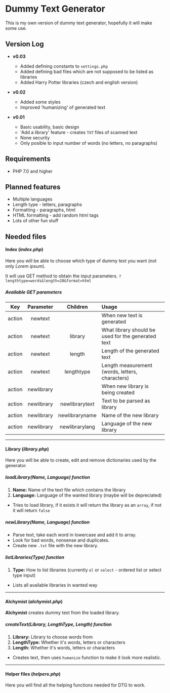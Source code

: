 # Dummy Text Generator

This is my own version of dummy text generator, hopefully it will make some use.

## Version Log

* **v0.03**

    * Added defining constants to `settings.php`
    * Added defining bad files which are not supposed to be listed as libraries
    * Added Harry Potter libraries (czech and english version)

* **v0.02**

    * Added some styles
    * Improved 'humanizing' of generated text

* **v0.01**

    * Basic usability, basic design
    * 'Add a library' feature - creates `TXT` files of scanned text
    * None security
    * Only posible to input number of words (no letters, no paragraphs)

## Requirements

* PHP 7.0 and higher

## Planned features

* Multiple languages
* Length type - letters, paragraphs
* Formatting - paragraphs, html
* HTML formatting - add random html tags
* Lots of other fun stuff

## Needed files

#### Index (_index.php_)

Here you will be able to choose which type of dummy text you want (not only *Lorem ipsum*).

It will use GET method to obtain the input parameters. `?lengthtype=words&length=20&format=html`

##### Available GET parameters

| Key    | Parameter  | Children          | Usage                                              |
| :----: | :--------: |:-----------------:| :------------------------------------------------- |
| action | newtext    |                   | When new text is generated                         |
| action | newtext    | library           | What library should be used for the generated text |
| action | newtext    | length            | Length of the generated text                       |
| action | newtext    | lengthtype        | Length measurement (words, letters, characters)    |
| action | newlibrary |                   | When new library is being created                  |
| action | newlibrary | newlibrarytext    | Text to be parsed as library                       |
| action | newlibrary | newlibraryname    | Name of the new library                            |
| action | newlibrary | newlibrarylang    | Language of the new library                        |

---

#### Library (_library.php_)

Here you will be able to create, edit and remove dictionaries used by the generator.

##### loadLibrary(_Name_, _Language_) function

1. **Name:** Name of the text file which contains the library
2. **Language:** Language of the wanted library (maybe will be depreciated)

* Tries to load library, if it exists it will return the library as an `array`, if not it will return `false`

##### newLibrary(_Name_, _Language_) function

* Parse text, take each word in lowercase and add it to array.
* Look for bad words, nonsense and duplicates.
* Create new `.txt` file with the new library.

##### listLibraries(_Type_) function
1. **Type:** How to list libraries (currently `ol` or `select` - ordered list or select type input)

* Lists all available libraries in wanted way

---

#### Alchymist (_alchymist.php_)

**Alchymist** creates dummy text from the loaded library.

##### createText(_Library_, _LengthType_, _Length_) function

1. **Library:** Library to choose words from
2. **LengthType:** Whether it's words, letters or characters
3. **Length:** Whether it's words, letters or characters

* Creates text, then uses `humanize` function to make it look more realistic.

---

#### Helper files (_helpers.php_)

Here you will find all the helping functions needed for DTG to work.
